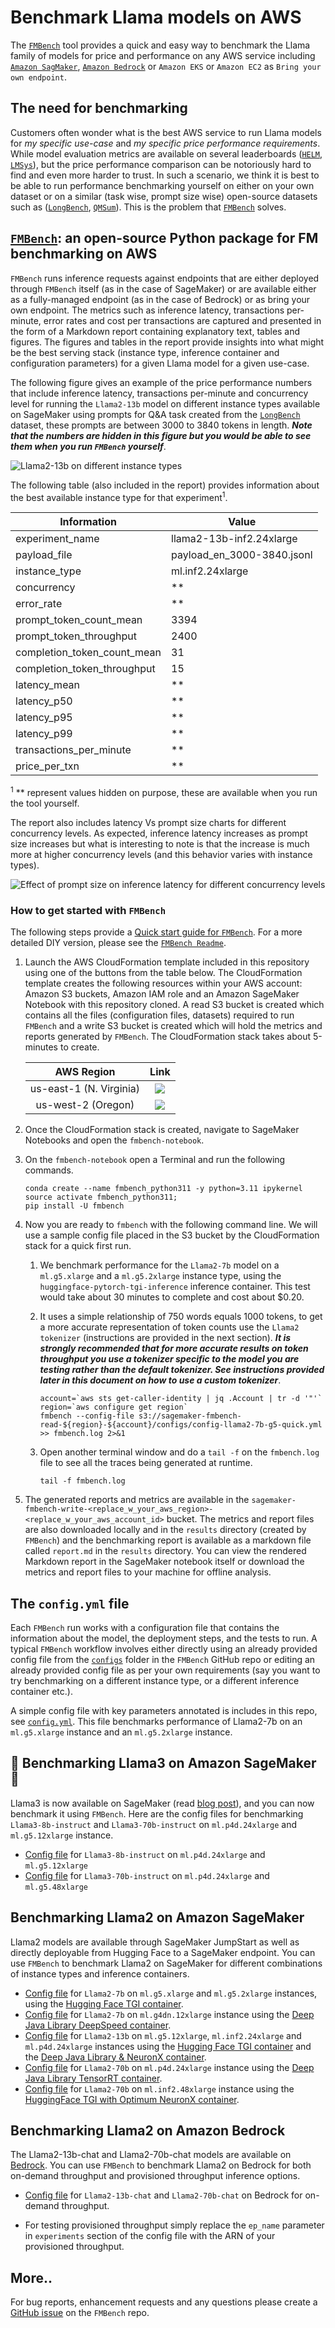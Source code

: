 # Benchmark Llama models on AWS

The [`FMBench`](https://github.com/aws-samples/foundation-model-benchmarking-tool/tree/main) tool provides a quick and easy way to benchmark the Llama family of models for price and performance on any AWS service including [`Amazon SagMaker`](https://aws.amazon.com/solutions/guidance/generative-ai-deployments-using-amazon-sagemaker-jumpstart/), [`Amazon Bedrock`](https://aws.amazon.com/bedrock/) or `Amazon EKS` or `Amazon EC2` as `Bring your own endpoint`.

## The need for benchmarking

Customers often wonder what is the best AWS service to run Llama models for _my specific use-case_ and _my specific price performance requirements_. While model evaluation metrics are available on several leaderboards ([`HELM`](https://crfm.stanford.edu/helm/lite/latest/#/leaderboard), [`LMSys`](https://chat.lmsys.org/?leaderboard)), but the price performance comparison can be notoriously hard to find and even more harder to trust. In such a scenario, we think it is best to be able to run performance benchmarking yourself on either on your own dataset or on a similar (task wise, prompt size wise) open-source datasets such as ([`LongBench`](https://huggingface.co/datasets/THUDM/LongBench), [`QMSum`](https://paperswithcode.com/dataset/qmsum)). This is the problem that [`FMBench`](https://github.com/aws-samples/foundation-model-benchmarking-tool/tree/main) solves.

## [`FMBench`](https://github.com/aws-samples/foundation-model-benchmarking-tool/tree/main): an open-source Python package for FM benchmarking on AWS

`FMBench` runs inference requests against endpoints that are either deployed through `FMBench` itself (as in the case of SageMaker) or are available either as a fully-managed endpoint (as in the case of Bedrock) or as bring your own endpoint. The metrics such as inference latency, transactions per-minute, error rates and cost per transactions are captured and presented in the form of a Markdown report containing explanatory text, tables and figures. The figures and tables in the report provide insights into what might be the best serving stack (instance type, inference container and configuration parameters) for a given Llama model for a given use-case.

The following figure gives an example of the price performance numbers that include inference latency, transactions per-minute and concurrency level for running the `Llama2-13b` model on different instance types available on SageMaker using prompts for Q&A task created from the [`LongBench`](https://huggingface.co/datasets/THUDM/LongBench) dataset, these prompts are between 3000 to 3840 tokens in length. **_Note that the numbers are hidden in this figure but you would be able to see them when you run `FMBench` yourself_**.

![`Llama2-13b` on different instance types ](./img/instances.png)

The following table (also included in the report) provides information about the best available instance type for that experiment<sup>1</sup>.

|Information	|Value	|
|---	|---	|
|experiment_name	|llama2-13b-inf2.24xlarge	|
|payload_file	|payload_en_3000-3840.jsonl	|
|instance_type	|ml.inf2.24xlarge	|
|concurrency	|**	|
|error_rate	|**	|
|prompt_token_count_mean	|3394	|
|prompt_token_throughput	|2400	|
|completion_token_count_mean	|31	|
|completion_token_throughput	|15	|
|latency_mean	|**	|
|latency_p50	|**	|
|latency_p95	|**	|
|latency_p99	|**	|
|transactions_per_minute	|**	|
|price_per_txn	|**	|

<sup>1</sup> ** represent values hidden on purpose, these are available when you run the tool yourself.

The report also includes latency Vs prompt size charts for different concurrency levels. As expected, inference latency increases as prompt size increases but what is interesting to note is that the increase is much more at higher concurrency levels (and this behavior varies with instance types).

![Effect of prompt size on inference latency for different concurrency levels](./img/latency_vs_tokens.png)

### How to get started with `FMBench`

The following steps provide a [Quick start guide for `FMBench`](https://github.com/aws-samples/foundation-model-benchmarking-tool#quickstart). For a more detailed DIY version, please see the [`FMBench Readme`](https://github.com/aws-samples/foundation-model-benchmarking-tool?tab=readme-ov-file#the-diy-version-with-gory-details).

1. Launch the AWS CloudFormation template included in this repository using one of the buttons from the table below. The CloudFormation template creates the following resources within your AWS account: Amazon S3 buckets, Amazon IAM role and an Amazon SageMaker Notebook with this repository cloned. A read S3 bucket is created which contains all the files (configuration files, datasets) required to run `FMBench` and a write S3 bucket is created which will hold the metrics and reports generated by `FMBench`. The CloudFormation stack takes about 5-minutes to create.

   |AWS Region                |     Link        |
   |:------------------------:|:-----------:|
   |us-east-1 (N. Virginia)    | [<img src="./img/CFT.png">](https://console.aws.amazon.com/cloudformation/home?region=us-east-1#/stacks/new?stackName=fmbench&templateURL=https://aws-blogs-artifacts-public.s3.amazonaws.com/artifacts/ML-FMBT/template.yml) |
   |us-west-2 (Oregon)    | [<img src="./img/CFT.png">](https://console.aws.amazon.com/cloudformation/home?region=us-west-2#/stacks/new?stackName=fmbench&templateURL=https://aws-blogs-artifacts-public.s3.amazonaws.com/artifacts/ML-FMBT/template.yml) |

1. Once the CloudFormation stack is created, navigate to SageMaker Notebooks and open the `fmbench-notebook`.

1. On the `fmbench-notebook` open a Terminal and run the following commands.

    ```{.bash}
    conda create --name fmbench_python311 -y python=3.11 ipykernel
    source activate fmbench_python311;
    pip install -U fmbench
    ```

1. Now you are ready to `fmbench` with the following command line. We will use a sample config file placed in the S3 bucket by the CloudFormation stack for a quick first run.

    1. We benchmark performance for the `Llama2-7b` model on a `ml.g5.xlarge` and a `ml.g5.2xlarge` instance type, using the `huggingface-pytorch-tgi-inference` inference container. This test would take about 30 minutes to complete and cost about $0.20.

    1. It uses a simple relationship of 750 words equals 1000 tokens, to get a more accurate representation of token counts use the `Llama2 tokenizer` (instructions are provided in the next section). ***It is strongly recommended that for more accurate results on token throughput you use a tokenizer specific to the model you are testing rather than the default tokenizer. See instructions provided later in this document on how to use a custom tokenizer***.

        ```{.bash}
        account=`aws sts get-caller-identity | jq .Account | tr -d '"'`
        region=`aws configure get region`
        fmbench --config-file s3://sagemaker-fmbench-read-${region}-${account}/configs/config-llama2-7b-g5-quick.yml >> fmbench.log 2>&1
        ```

    1. Open another terminal window and do a `tail -f` on the `fmbench.log` file to see all the traces being generated at runtime.

        ```{.bash}
        tail -f fmbench.log
        ```

1. The generated reports and metrics are available in the `sagemaker-fmbench-write-<replace_w_your_aws_region>-<replace_w_your_aws_account_id>` bucket. The metrics and report files are also downloaded locally and in the `results` directory (created by `FMBench`) and the benchmarking report is available as a markdown file called `report.md` in the `results` directory. You can view the rendered Markdown report in the SageMaker notebook itself or download the metrics and report files to your machine for offline analysis.

## The `config.yml` file

Each `FMBench` run works with a configuration file that contains the information about the model, the deployment steps, and the tests to run. A typical `FMBench` workflow involves either directly using an already provided config file from the [`configs`](https://github.com/aws-samples/foundation-model-benchmarking-tool/tree/main/src/fmbench/configs) folder in the `FMBench` GitHub repo or editing an already provided config file as per your own requirements (say you want to try benchmarking on a different instance type, or a different inference container etc.).

A simple config file with key parameters annotated is includes in this repo, see [`config.yml`](./config.yml). This file benchmarks performance of Llama2-7b on an `ml.g5.xlarge` instance and an `ml.g5.2xlarge` instance.

## 🚨 Benchmarking Llama3 on Amazon SageMaker 🚨

Llama3 is now available on SageMaker (read [blog post](https://aws.amazon.com/blogs/machine-learning/meta-llama-3-models-are-now-available-in-amazon-sagemaker-jumpstart/)), and you can now benchmark it using `FMBench`. Here are the config files for benchmarking `Llama3-8b-instruct` and `Llama3-70b-instruct` on `ml.p4d.24xlarge` and `ml.g5.12xlarge` instance.

- [Config file](https://github.com/aws-samples/foundation-model-benchmarking-tool/blob/main/src/fmbench/configs/config-llama3-8b-instruct-g5-p4d.yml) for `Llama3-8b-instruct` on  `ml.p4d.24xlarge` and `ml.g5.12xlarge`
- [Config file](https://github.com/aws-samples/foundation-model-benchmarking-tool/blob/main/src/fmbench/configs/config-llama3-70b-instruct-g5-p4d.yml) for `Llama3-70b-instruct` on  `ml.p4d.24xlarge` and `ml.g5.48xlarge`

## Benchmarking Llama2 on Amazon SageMaker

Llama2 models are available through SageMaker JumpStart as well as directly deployable from Hugging Face to a SageMaker endpoint. You can use `FMBench` to benchmark Llama2 on SageMaker for different combinations of instance types and inference containers.

- [Config file](https://github.com/aws-samples/foundation-model-benchmarking-tool/blob/main/src/fmbench/configs/config-llama2-7b-g5-quick.yml) for `Llama2-7b` on `ml.g5.xlarge` and `ml.g5.2xlarge` instances, using the [Hugging Face TGI container](763104351884.dkr.ecr.us-east-1.amazonaws.com/huggingface-pytorch-tgi-inference:2.0.1-tgi1.1.0-gpu-py39-cu118-ubuntu20.04).
- [Config file](https://github.com/aws-samples/foundation-model-benchmarking-tool/blob/main/src/fmbench/configs/config-llama2-7b-g4dn-g5-trt.yml) for `Llama2-7b` on `ml.g4dn.12xlarge` instance using the [Deep Java Library DeepSpeed container](763104351884.dkr.ecr.us-east-1.amazonaws.com/djl-inference:0.26.0-deepspeed0.12.6-cu121).
- [Config file](https://github.com/aws-samples/foundation-model-benchmarking-tool/blob/main/src/fmbench/configs/config-llama2-13b-inf2-g5-p4d.yml) for `Llama2-13b` on `ml.g5.12xlarge`, `ml.inf2.24xlarge` and `ml.p4d.24xlarge` instances using the [Hugging Face TGI container](763104351884.dkr.ecr.us-east-1.amazonaws.com/huggingface-pytorch-tgi-inference:2.0.1-tgi1.1.0-gpu-py39-cu118-ubuntu20.04) and the [Deep Java Library & NeuronX container](763104351884.dkr.ecr.us-east-1.amazonaws.com/djl-inference:0.26.0-neuronx-sdk2.16.0).
- [Config file](https://github.com/aws-samples/foundation-model-benchmarking-tool/blob/main/src/fmbench/configs/config-llama2-70b-g5-p4d-trt.yml) for `Llama2-70b` on `ml.p4d.24xlarge` instance using the [Deep Java Library TensorRT container](763104351884.dkr.ecr.us-east-1.amazonaws.com/djl-inference:0.26.0-tensorrtllm0.7.1-cu122).
- [Config file](https://github.com/aws-samples/foundation-model-benchmarking-tool/blob/main/src/fmbench/configs/config-llama2-70b-inf2-g5.yml) for `Llama2-70b` on `ml.inf2.48xlarge` instance using the [HuggingFace TGI with Optimum NeuronX container](763104351884.dkr.ecr.{region}.amazonaws.com/huggingface-pytorch-tgi-inference:1.13.1-optimum0.0.17-neuronx-py310-ubuntu22.04).

## Benchmarking Llama2 on Amazon Bedrock

The Llama2-13b-chat and Llama2-70b-chat models are available on [Bedrock](https://aws.amazon.com/bedrock/llama/). You can use `FMBench` to benchmark Llama2 on Bedrock for both on-demand throughput and provisioned throughput inference options.

- [Config file](https://github.com/aws-samples/foundation-model-benchmarking-tool/blob/main/src/fmbench/configs/config-bedrock.yml) for `Llama2-13b-chat` and `Llama2-70b-chat` on Bedrock for on-demand throughput.

- For testing provisioned throughput simply replace the `ep_name` parameter in `experiments` section of the config file with the ARN of your provisioned throughput.

## More..

For bug reports, enhancement requests and any questions please create a [GitHub issue](https://github.com/aws-samples/foundation-model-benchmarking-tool/issues) on the `FMBench` repo.
